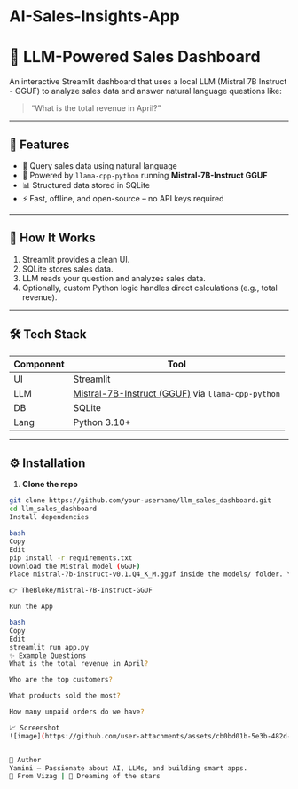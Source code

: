 # AI-Sales-Insights-App
# 💼 LLM-Powered Sales Dashboard

An interactive Streamlit dashboard that uses a local LLM (Mistral 7B Instruct - GGUF) to analyze sales data and answer natural language questions like:

> “What is the total revenue in April?”

---

## 🧠 Features

- 🧾 Query sales data using natural language
- 🤖 Powered by `llama-cpp-python` running **Mistral-7B-Instruct GGUF**
- 📊 Structured data stored in SQLite
- ⚡ Fast, offline, and open-source – no API keys required

---

## 🚀 How It Works

1. Streamlit provides a clean UI.
2. SQLite stores sales data.
3. LLM reads your question and analyzes sales data.
4. Optionally, custom Python logic handles direct calculations (e.g., total revenue).

---

## 🛠️ Tech Stack

| Component | Tool |
|----------|------|
| UI | Streamlit |
| LLM | [Mistral-7B-Instruct (GGUF)](https://huggingface.co/TheBloke/Mistral-7B-Instruct-v0.1-GGUF) via `llama-cpp-python` |
| DB | SQLite |
| Lang | Python 3.10+ |

---

## ⚙️ Installation

1. **Clone the repo**  
```bash
git clone https://github.com/your-username/llm_sales_dashboard.git
cd llm_sales_dashboard
Install dependencies

bash
Copy
Edit
pip install -r requirements.txt
Download the Mistral model (GGUF)
Place mistral-7b-instruct-v0.1.Q4_K_M.gguf inside the models/ folder. You can download it from:

👉 TheBloke/Mistral-7B-Instruct-GGUF

Run the App

bash
Copy
Edit
streamlit run app.py
✨ Example Questions
What is the total revenue in April?

Who are the top customers?

What products sold the most?

How many unpaid orders do we have?

📈 Screenshot
![image](https://github.com/user-attachments/assets/cb0bd01b-5e3b-482d-ba8d-b95271b20ab6)


🙌 Author
Yamini – Passionate about AI, LLMs, and building smart apps.
📍 From Vizag | 🚀 Dreaming of the stars

